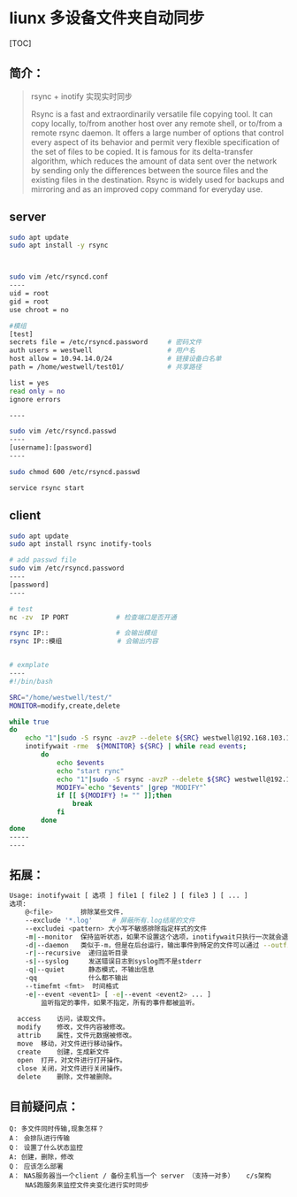 # liunx 多设备文件夹自动同步

[TOC]

## 简介：

>rsync + inotify      实现实时同步
>
>Rsync is a fast and extraordinarily versatile file copying tool. It can copy locally, to/from another host over any remote shell, or to/from a remote rsync daemon. It offers a large number of options that control every aspect of its behavior and permit very flexible specification of the set of files to be copied. It is famous for its delta-transfer algorithm, which reduces the amount of data sent over the network by sending only the differences between the source files and the existing files in the destination. Rsync is widely used for backups and mirroring and as an improved copy command for everyday use.



## server

```bash
sudo apt update 
sudo apt install -y rsync 



sudo vim /etc/rsyncd.conf
----
uid = root
gid = root
use chroot = no

#模组
[test]
secrets file = /etc/rsyncd.password     # 密码文件
auth users = westwell                   # 用户名
host allow = 10.94.14.0/24              # 链接设备白名单
path = /home/westwell/test01/           # 共享路径

list = yes
read only = no
ignore errors

----

sudo vim /etc/rsyncd.passwd
----
[username]:[password]
----

sudo chmod 600 /etc/rsyncd.passwd

service rsync start 
```



## client

```bash 
sudo apt update 
sudo apt install rsync inotify-tools

# add passwd file 
sudo vim /etc/rsyncd.password
----
[password] 
----

# test 
nc -zv  IP PORT            # 检查端口是否开通

rsync IP::                 # 会输出模组
rsync IP::模组              # 会输出内容  


# exmplate
----
#!/bin/bash

SRC="/home/westwell/test/"
MONITOR=modify,create,delete

while true
do
	echo "1"|sudo -S rsync -avzP --delete ${SRC} westwell@192.168.103.172::test --password-file=/etc/rsyncd.password
	inotifywait -rme  ${MONITOR} ${SRC} | while read events;
		do
			echo $events
			echo "start rync"
			echo "1"|sudo -S rsync -avzP --delete ${SRC} westwell@192.168.103.172::test --password-file=/etc/rsyncd.password 
			MODIFY=`echo "$events" |grep "MODIFY"`
			if [[ ${MODIFY} != "" ]];then
				break
			fi 
		done
done
-----
----
```

## 拓展：

```bash
Usage: inotifywait [ 选项 ] file1 [ file2 ] [ file3 ] [ ... ]
选项:
    @<file>       排除某些文件.
	--exclude '*.log'     # 屏蔽所有.log结尾的文件
    --excludei <pattern> 大小写不敏感排除指定样式的文件
    -m|--monitor  保持监听状态，如果不设置这个选项，inotifywait只执行一次就会退出。
    -d|--daemon   类似于-m，但是在后台运行，输出事件到特定的文件可以通过 --outfile. 意味着 --syslog.
    -r|--recursive  递归监听目录
    -s|--syslog     发送错误日志到syslog而不是stderr
    -q|--quiet      静态模式，不输出信息
    -qq             什么都不输出
    --timefmt <fmt>  时间格式
    -e|--event <event1> [ -e|--event <event2> ... ]
        监听指定的事件，如果不指定，所有的事件都被监听。
    
  access    访问，读取文件。
  modify    修改，文件内容被修改。
  attrib    属性，文件元数据被修改。
  move  移动，对文件进行移动操作。
  create    创建，生成新文件
  open  打开，对文件进行打开操作。
  close 关闭，对文件进行关闭操作。
  delete    删除，文件被删除。
```

## 目前疑问点：

```bas
Q: 多文件同时传输,现象怎样？
A： 会排队进行传输
Q： 设置了什么状态监控
A: 创建，删除，修改
Q： 应该怎么部署
A： NAS服务器当一个client / 备份主机当一个 server （支持一对多）   c/s架构
    NAS跑服务来监控文件夹变化进行实时同步
```

